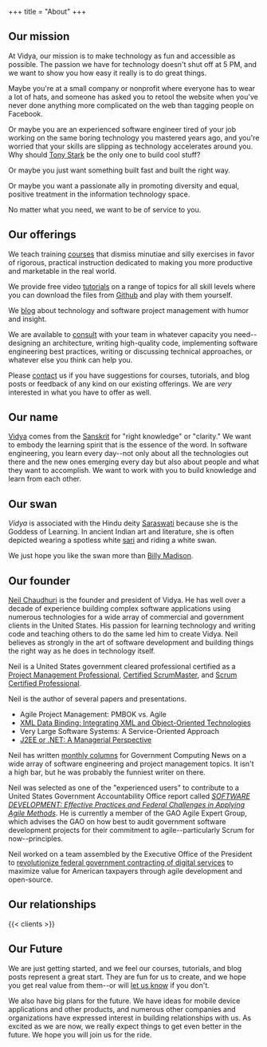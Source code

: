 +++
title = "About"
+++

## Our mission

At Vidya, our mission is to make technology as fun and accessible as possible. The passion we have for technology
doesn't shut off at 5 PM, and we want to show you how easy it really is to do great things.

Maybe you're at a small
company or nonprofit where everyone has to wear a lot of hats, and someone has asked you to retool the website when you've
never done anything more complicated on the web than tagging people on Facebook.

Or maybe
you are an experienced software engineer tired of your job working on the same boring technology you mastered years ago, and you're
worried that your skills are slipping as technology accelerates around you. Why should [Tony Stark](http://www.youtube.com/watch?v=3o2ACEr9NmQ)
be the only one to build cool stuff?

Or maybe you just want something built fast and built the right way.

Or maybe you want a passionate ally in promoting diversity and equal, positive treatment in the information technology space.

No matter what you need, we want to be of service to you. 

## Our offerings

We teach training [courses](/course) that dismiss minutiae and silly exercises in favor of rigorous, practical instruction
dedicated to making you more productive and marketable in the real world.

We provide free video [tutorials](/tutorial) on a range of topics for all skill levels where you can download the files
from [Github](https://github.com/VidyaSource) and play with them yourself.

We [blog](/blog) about technology and software project management with humor and insight.

We are available to [consult](/consulting) with your team in whatever capacity you need--designing an architecture,
writing high-quality code, implementing software engineering best practices, writing or discussing technical approaches,
or whatever else you think can help you.

Please [contact](/contact) us if you have suggestions for courses, tutorials, and blog posts or feedback of any kind on our
existing offerings. We are *very* interested in what you have to offer as well.

## Our name

[Vidya](http://en.wikipedia.org/wiki/Vidy%C4%81) comes from the
[Sanskrit](http://en.wikipedia.org/wiki/Sanskrit) for "right knowledge" or
"clarity." We want to embody the learning spirit that is the essence of the word. In
software engineering, you learn every day--not only about all the technologies out there and the new ones emerging every
day but also about people and what they want to accomplish. We want to work with you to build knowledge and learn from
each other.

## Our swan

*Vidya* is associated with the Hindu deity
[Saraswati](http://en.wikipedia.org/wiki/Sarasvati) because she is the Goddess of Learning.
In ancient Indian art and literature, she is often depicted wearing a spotless white 
[sari](https://en.wikipedia.org/wiki/Sari) and riding a white swan.

We just hope you like the swan more than [Billy Madison](http://www.youtube.com/watch?v=n91ckeyNvQU).

## Our founder

[Neil Chaudhuri](https://www.linkedin.com/in/neil-chaudhuri-ms-pmp-csp-sm-0306908/)
is the founder and president
of Vidya. He has well over a decade of experience building complex software applications using
numerous technologies for a wide array of commercial and government clients in the United States. His passion for
learning technology and writing code and teaching others to do the same led him to create Vidya. Neil
believes as strongly in the art of software development and building things the right way as he does in technology itself.

Neil is a United States government cleared professional certified as a
[Project Management Professional](http://www.pmi.org/Certification/Project-Management-Professional-PMP.aspx),
<a href="http://www.scrumalliance.org/certifications/practitioners/certified-scrummaster-(csm)">Certified ScrumMaster</a>,
and [Scrum Certified Professional](http://www.scrumalliance.org/certifications/practitioners/csp-certification).

Neil is the author of several papers and presentations.
<ul class="publications">
<li>Agile Project Management: PMBOK vs. Agile</li>
<li><a href="http://www.pdfpower.com/XML2005Proceedings/ship/77/xmlbinding.PDF">XML Data Binding: Integrating XML and Object-Oriented Technologies</a></li>
<li>Very Large Software Systems: A Service-Oriented Approach</li>
<li><a href="http://soft.vub.ac.be/FFSE/Workshops/ELISA-submissions/09-Chaudhuri-full.pdf">J2EE or .NET: A Managerial Perspective</a></li>
</ul>

Neil has written [monthly columns](http://gcn.com/Forms/Search-Results.aspx?query=chaudhuri&collection=GCN_Web) 
for Government Computing News on a wide array of 
software engineering and project management topics. It isn't a high bar, but he was probably the funniest writer on there.

Neil was selected as one of the "experienced users" to contribute to a United States
Government Accountability Office report called *[SOFTWARE DEVELOPMENT: Effective Practices and
Federal Challenges in Applying Agile Methods](http://www.gao.gov/assets/600/593091.pdf)*. He is currently a member 
of the GAO Agile Expert Group, which advises the GAO on how best to audit government software development projects for their commitment
to agile--particularly Scrum for now--principles.

Neil worked on a team assembled by the Executive Office of the President to [revolutionize federal government contracting of digital
services](https://www.challenge.gov/challenge/digital-service-contracting-professional-training-and-development-program-challenge-2/) 
to maximize value for American taxpayers through agile development and open-source.

## Our relationships

{{< clients >}}

## Our Future

We are just getting started, and we feel our courses, tutorials, and blog posts represent a great start. They are fun for
us to create, and we hope you get real value from them--or will [let us know](/contact) if you don't.

We also have big plans for the future. We have ideas for mobile device applications and other products, and numerous other
companies and organizations have expressed interest in building relationships with us. As excited as we are now,
we really expect things to get even better in the future. We hope you will join us for the ride.
